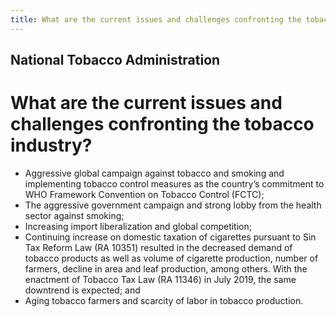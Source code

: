 ```yaml
---
title: What are the current issues and challenges confronting the tobacco industry
---
```


## National Tobacco Administration

# What are the current issues and challenges confronting the tobacco industry?


 - Aggressive global campaign against tobacco and smoking and implementing tobacco control measures as the country’s commitment to WHO Framework Convention on Tobacco Control (FCTC);
 - The aggressive government campaign and strong lobby from the health sector against smoking;
 - Increasing import liberalization and global competition;
 - Continuing increase on domestic taxation of cigarettes pursuant to Sin Tax Reform Law (RA 10351) resulted in the decreased demand of tobacco products as well as volume of cigarette production, number of farmers, decline in area and leaf production, among others.  With the enactment of  Tobacco Tax Law (RA 11346) in July 2019, the same downtrend is expected; and
 - Aging tobacco farmers and scarcity of labor in tobacco production.
